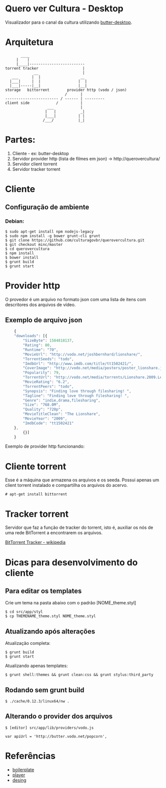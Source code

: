 # Quero ver Cultura - Desktop

Visualizador para o canal da cultura utilizando [butter-desktop](https://github.com/butterproject/butter-desktop).


# Arquitetura


           ____
         |    |
         |____|-------------------------
    torrent tracker                    |
                 __                    |
       ___      |  |                  __
      |___|     |  |                 |  |
      |___|-----|__|                 |__|
    storage   bittorrent        provider http (vodo / json)
                               /      |
    ------------------------ / ------ | ---------
    client side            /          |
                       ___            |
                      |   |           _|
                      |___|          | |
                     /___/           |_|


# Partes:

1. Cliente - ex: butter-desktop
2. Servidor provider http (lista de filmes em json) -> http://querovercultura/
3. Servidor client torrent
4. Servidor tracker torrent 


# Cliente

## Configuração de ambiente

### Debian:

    $ sudo apt-get install npm nodejs-legacy
    $ sudo npm install -g bower grunt-cli grunt
    $ git clone https://github.com/culturagovbr/querovercultura.git
    $ git checkout minc/master
    $ cd querovercultura
    $ npm install
    $ bower install
    $ grunt build
    $ grunt start

# Provider http

O provedor é um arquivo no formato json com uma lista de itens com descritores dos arquivos de vídeo.

## Exemplo de arquivo json

```javascript
    {
	"downloads": [{
		"SizeByte": 1584818137,
		"Rating": 80,
		"Runtime": "70",
		"MovieUrl": "http://vodo.net/joshbernhard/lionshare/",
		"TorrentSeeds": "todo",
		"ImdbUrl": "http://www.imdb.com/title/tt1502421/",
		"CoverImage": "http://vodo.net/media/posters/poster_lionshare.jpg",
		"Popularity": 79,
		"TorrentUrl": "http://vodo.net/media/torrents/Lionshare.2009.Legacy.2008.720p.x264-VODO.torrent",
		"MovieRating": "6.2",
		"TorrentPeers": "todo",
		"Synopsis": "Finding love through filesharing! ",
		"Tagline": "Finding love through filesharing! ",
		"Genre": "indie,drama,filesharing",
		"Size": "768.0M",
		"Quality": "720p",
		"MovieTitleClean": "The Lionshare",
		"MovieYear": "2009",
		"ImdbCode": "tt1502421"
	},
        {}]
    }
```

Exemplo de provider http funcionando:

[](http://butter.vodo.net/popcorn)


# Cliente torrent

Esse é a máquina que armazena os arquivos e os seeda. Possui apenas um client torrent instalado e compartilha os arquivos do acervo.

    # apt-get install bittorrent
 
# Tracker torrent

Servidor que faz a função de tracker do torrent, isto é, auxiliar os nós de uma rede BitTorrent a encontrarem os arquivos.

[BitTorrent Tracker - wikipedia](https://en.wikipedia.org/wiki/BitTorrent_tracker)


# Dicas para desenvolvimento do cliente

## Para editar os templates

Crie um tema na pasta abaixo com o padrão [NOME_theme.styl]

    $ cd src/app/styl
    $ cp THEMENAME_theme.styl NOME_theme.styl


## Atualizando após alterações

Atualização completa:

    $ grunt build
    $ grunt start

Atualizando apenas templates:

    $ grunt shell:themes && grunt clean:css && grunt stylus:third_party

## Rodando sem grunt build

    $ ./cache/0.12.3/linux64/nw .

## Alterando o provider dos arquivos

    $ [editor] src/app/lib/providers/vodo.js
    
    var apiUrl = 'http://butter.vodo.net/popcorn',

# Referências

* [boilerplate](https://github.com/chentsulin/electron-react-boilerplate)
* [pĺayer](https://facebook.github.io/react/docs/jsx-in-depth.html)
* [desing](http://www.designideas.pics/popcorn-time-redesign-by-gabriel-mendes/)

